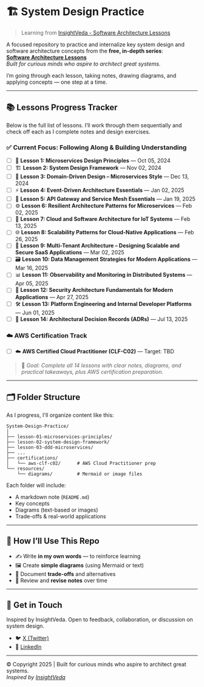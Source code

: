 # 🏗️ System Design Practice  
> Learning from [InsightVeda - Software Architecture Lessons](https://softwarearchitecturelessons.com)

A focused repository to practice and internalize key system design and software architecture concepts from the **free, in-depth series**:  
**[Software Architecture Lessons](https://softwarearchitecturelessons.com)**  
*Built for curious minds who aspire to architect great systems.*

I’m going through each lesson, taking notes, drawing diagrams, and applying concepts — one step at a time.

---

## 📚 Lessons Progress Tracker

Below is the full list of lessons. I’ll work through them sequentially and check off each as I complete notes and design exercises.

### ✅ Current Focus: Following Along & Building Understanding
- [ ] 🧱 **Lesson 1: Microservices Design Principles** — Oct 05, 2024
- [ ] 🏗️ **Lesson 2: System Design Framework** — Nov 02, 2024
- [ ] 🧭 **Lesson 3: Domain-Driven Design – Microservices Style** — Dec 13, 2024
- [ ] ⚡ **Lesson 4: Event-Driven Architecture Essentials** — Jan 02, 2025
- [ ] 🌉 **Lesson 5: API Gateway and Service Mesh Essentials** — Jan 19, 2025
- [ ] ⚙️ **Lesson 6: Resilient Architecture Patterns for Microservices** — Feb 02, 2025
- [ ] 📡 **Lesson 7: Cloud and Software Architecture for IoT Systems** — Feb 13, 2025
- [ ] 🌐 **Lesson 8: Scalability Patterns for Cloud-Native Applications** — Feb 26, 2025
- [ ] 🏢 **Lesson 9: Multi-Tenant Architecture – Designing Scalable and Secure SaaS Applications** — Mar 02, 2025
- [ ] 🗃️ **Lesson 10: Data Management Strategies for Modern Applications** — Mar 16, 2025
- [ ] 📊 **Lesson 11: Observability and Monitoring in Distributed Systems** — Apr 05, 2025
- [ ] 🔐 **Lesson 12: Security Architecture Fundamentals for Modern Applications** — Apr 27, 2025
- [ ] 🛠️ **Lesson 13: Platform Engineering and Internal Developer Platforms** — Jun 01, 2025
- [ ] 🧠 **Lesson 14: Architectural Decision Records (ADRs)** — Jul 13, 2025

### ☁️ AWS Certification Track
- [ ] ☁️ **AWS Certified Cloud Practitioner (CLF-C02)** — Target: TBD

> 📌 *Goal: Complete all 14 lessons with clear notes, diagrams, and practical takeaways, plus AWS certification preparation.*

---

## 🗂️ Folder Structure

As I progress, I'll organize content like this:
```
System-Design-Practice/
│
├── lesson-01-microservices-principles/
├── lesson-02-system-design-framework/
├── lesson-03-ddd-microservices/
├── ...
├── certifications/
│   └── aws-clf-c02/      # AWS Cloud Practitioner prep
└── resources/
    └── diagrams/         # Mermaid or image files
```

Each folder will include:
- A markdown note (`README.md`)
- Key concepts
- Diagrams (text-based or images)
- Trade-offs & real-world applications

---

## 🎯 How I’ll Use This Repo
- ✍️ Write **in my own words** — to reinforce learning
- 🖼️ Create **simple diagrams** (using Mermaid or text)
- 💬 Document **trade-offs** and alternatives
- 🔁 Review and **revise notes** over time

---

## 🔗 Get in Touch

Inspired by InsightVeda. Open to feedback, collaboration, or discussion on system design.

- 🐦 [X (Twitter)](https://x.com/nikunj_rohit10)
- 💼 [LinkedIn](https://www.linkedin.com/in/nikunj-rohit/)

---

© Copyright 2025 | Built for curious minds who aspire to architect great systems.  
*Inspired by [InsightVeda](https://softwarearchitecturelessons.com)*
